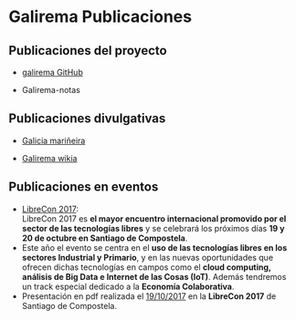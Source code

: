# Galirema Publicaciones

## Publicaciones del proyecto

* [galirema GitHub](publicadoGGHub.md)

* Galirema-notas

## Publicaciones divulgativas 

* [Galicia mariñeira](publicadoGM.md) 

* [Galirema wikia](publicadoGWikia.md)


## Publicaciones en eventos

* [LibreCon 2017](LibreCon2017.md):  
LibreCon 2017 es __el mayor encuentro internacional promovido por el sector de las tecnologías libres__ y se celebrará los próximos días __19 y 20 de octubre en Santiago de Compostela__.
* Este año el evento se centra en el __uso de las tecnologías libres en los sectores Industrial y Primario__, y en las nuevas oportunidades que ofrecen dichas tecnologías en campos como el __cloud computing, análisis de Big Data e Internet de las Cosas (IoT)__. Además tendremos un track especial dedicado a la __Economía Colaborativa__.
* Presentación en pdf realizada el [19/10/2017](uploads/pdf/LibreCon2017exten-1.pdf) en la __LibreCon 2017__ de Santiago de Compostela.






